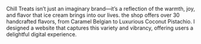 Chill Treats isn’t just an imaginary brand—it’s a reflection of the warmth, joy, and flavor that ice cream brings into our lives. the shop offers over 30 handcrafted flavors, from Caramel Belgian to Luxurious Coconut Pistachio. I designed a website that captures this variety and vibrancy, offering users a delightful digital experience.
